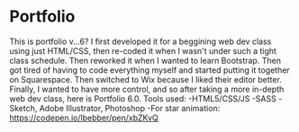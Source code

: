 # Portfolio
This is portfolio v...6?  I first developed it for a beggining web dev class using just HTML/CSS, then re-coded it when I wasn't under such a tight class schedule. Then reworked it when I wanted to learn Bootstrap. Then got tired of having to code everything myself and started putting it together on Squarespace.  Then switched to Wix because I liked their editor better.  Finally, I wanted to have more control, and so after taking a more in-depth web dev class, here is Portfolio 6.0.
Tools used:
-HTML5/CSS/JS
-SASS 
-Sketch, Adobe Illustrator, Photoshop
-For star animation: https://codepen.io/lbebber/pen/xbZKvQ
